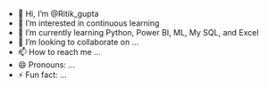 - 👋 Hi, I’m @Ritik_gupta
- 👀 I’m interested in continuous learning
- 🌱 I’m currently learning Python, Power BI, ML, My SQL, and Excel
- 💞️ I’m looking to collaborate on ...
- 📫 How to reach me ...
- 😄 Pronouns: ...
- ⚡ Fun fact: ...

<!---
Ritik_gupta is a ✨ special ✨ repository because its `README.md` (this file) appears on your GitHub profile.
